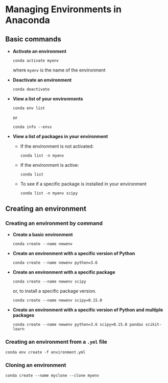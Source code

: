 # Managing Environments in Anaconda

## Basic commands

* **Activate an environment**
  ```
  conda activate myenv
  ```
  
    where `myenv` is the name of the environment
  
* **Deactivate an environment**
  ```
  conda deactivate
  ```

* **View a list of your environments**
  ```
  conda env list
  ```
  
  or 
  
  ```
  conda info --envs
  ```
  
* **View a list of packages in your environment**
  * If the environment is not activated:
    ```
    conda list -n myenv
    ```
    
  * If the environment is active:
    ```
    conda list
    ```
    
  * To see if a specific package is installed in your environment
    ```
    conda list -n myenv scipy
    ```
  
## Creating an environment

### Creating an environment by command

* **Create a basic environment**
  ```
  conda create --name newenv
  ```
  
* **Create an environment with a specific version of Python**
  ```
  conda create --name newenv python=3.6
  ```
  
* **Create an environment with a specific package**
  ```
  conda create --name newenv scipy
  ```
  
  or, to install a specific package version.
  ```
  conda create --name newenv scipy=0.15.0
  ```
  
* **Create an environment with a specific version of Python and multiple packages**
  ```
  conda create --name newenv python=3.6 scipy=0.15.0 pandas scikit-learn
  ```
  
### Creating an environment from a `.yml` file
```
conda env create -f environment.yml
```


### Cloning an environment
```
conda create --name myclone --clone myenv
```


